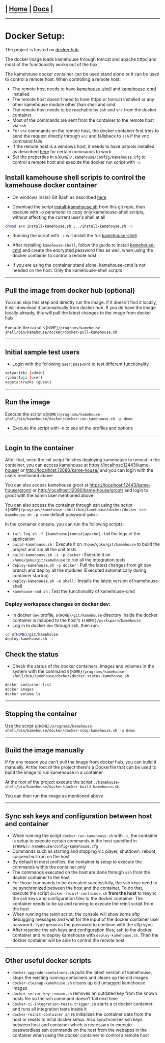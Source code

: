 | [Home](/README.md) | [Docs](/docs/README.md) |
---------------------------------------------------------------

*********************

# Docker Setup:

The project is hosted on [docker hub](https://hub.docker.com/repository/docker/nbrest/kamehouse).

The docker image loads kamehouse through tomcat and apache httpd and most of the functionality works out of the box.

The kamehouse docker container can be used stand alone or it can be used to control a remote host. When controlling a remote host:
- The remote host needs to have [kamehouse-shell](/kamehouse-shell/README.md) and [kamehouse-cmd](/kamehouse-cmd/README.md) installed
- The remote host doesn't need to have httpd or tomcat installed or any other kamehouse module other than shell and cmd
- The remote host needs to be reachable by `ssh` and `vnc` from the docker container 
- Most of the commands are sent from the container to the remote host via `ssh`
- For `vnc` commands on the remote host, the docker container first tries to send the request directly through `vnc` and fallsback to `ssh` if the vnc command fails
- If the remote host is a windows host, it needs to have pstools installed as described [here](/README.md) for certain commands to work
- Set the properties in `${HOME}/.kamehouse/config/kamehouse.cfg` to control a remote host and execute the docker run script with `-c`

## Install kamehouse shell scripts to control the kamehouse docker container

- On windows install Git Bash as described [here](/README.md)

- Download the script [install-kamehouse.sh](/scripts/install-kamehouse.sh) from this git repo, then execute with -o parameter to copy only kamehouse-shell scripts, without affecting the current user's shell at all
```sh
chmod a+x install-kamehouse.sh ; ./install-kamehouse.sh -o
```
- Running the script with `-s` will install the full [kamehouse-shell](/kamehouse-shell/README.md)

- After installing `kamehouse-shell`, follow the guide to install [kamehouse-cmd](/kamehouse-cmd/README.md) and create the encrypted password files as well, when using the docker container to control a remote host
- If you are using the container stand alone, kamehouse-cmd is not needed on the host. Only the kamehouse-shell scripts

*********************

## Pull the image from docker hub (optional)

You can skip this step and directly run the image. If it doesn't find it locally, it will download it automatically from docker hub. If you do have the image locally already, this will pull the latest changes to the image from docker hub

Execute the script `${HOME}/programs/kamehouse-shell/bin/kamehouse/docker/docker-pull-kamehouse.sh`

*********************

## Initial sample test users

- Login with the following `user:password` to test different functionality

```sh
seiya:ikki (admin)
ryoma:fuji (user)
vegeta:trunks (guest)
```

*********************

## Run the image

Execute the script `${HOME}/programs/kamehouse-shell/bin/kamehouse/docker/docker-run-kamehouse.sh -p demo` 

- Execute the script with `-h` to see all the profiles and options

*********************

## Login to the container

After that, once the init script finishes deploying kamehouse to tomcat in the container, you can access kamehouse at [https://localhost:12443/kame-house/](https://localhost:12443/kame-house/) or [http://localhost:12080/kame-house/](http://localhost:12080/kame-house/) and you can login with the users mentioned above

You can also access kamehouse groot at [https://localhost:12443/kame-house/groot/](https://localhost:12443/kame-house/groot/) or [http://localhost:12080/kame-house/groot/](http://localhost:12080/kame-house/groot/) and login to groot with the admin user mentioned above

You can also access the container through ssh using the script `${HOME}/programs/kamehouse-shell/bin/kamehouse/docker/docker-ssh-kamehouse.sh -p demo` default password `gohan` 

In the container console, you can run the following scripts:

- `tail-log.sh -f [kamehouse|tomcat|apache]` : tail the logs of the application
- `build-kamehouse.sh` : Execute it on `/home/goku/git/kamehouse` to build the project and run all the unit tests
- `build-kamehouse.sh -i -p docker` : Execute it on `/home/goku/git/kamehouse` to run all the integration tests
- `deploy-kamehouse.sh -p docker` : Pull the latest changes from git dev branch and deploy all the modules (Executed automatically during container startup)
- `deploy-kamehouse.sh -m shell` : Installs the latest version of kamehouse-shell
- `kamehouse-cmd.sh` : Test the functionality of kamehouse-cmd

### Deploy workspace changes on docker dev:

- In docker `dev` profile, `${HOME}/git/kamehouse` directory inside the docker container is mapped to the host's `${HOME}/workspace/kamehouse`
- Log in to docker `dev` through ssh, then run:
```sh
cd ${HOME}/git/kamehouse
deploy-kamehouse.sh -c
```

## Check the status

- Check the status of the docker containers, images and volumes in the system with the command `${HOME}/programs/kamehouse-shell/bin/kamehouse/docker/docker-status-kamehouse.sh`

```sh
docker container list
docker images
docker volume ls
```

*********************

## Stopping the container

Use the script `${HOME}/programs/kamehouse-shell/bin/kamehouse/docker/docker-stop-kamehouse.sh -p demo`

*********************

## Build the image manually

If for any reason you can't pull the image from docker hub, you can build it manually. At the root of the project there's a Dockerfile that can be used to build the image to run kamehouse in a container

At the root of the project execute the script `./kamehouse-shell/bin/kamehouse/docker/docker-build-kamehouse.sh`

You can then run the image as mentioned above 

*********************

## Sync ssh keys and configuration between host and container

- When running the script `docker-run-kamehouse.sh` with `-c`, the container is setup to execute certain commands in the host specified in `${HOME}/.kamehouse/config/kamehouse.cfg` 
- Commands such as starting and stopping vlc player, shutdown, reboot, suspend will run on the host
- By default in most profiles, the container is setup to execute the commands within the container only
- The commands executed on the host are done through `ssh` from the docker container to the host
- For those commands to be executed successfully, the ssh keys need to be synchronized between the host and the container. To do that, execute the script `docker-reinit-container.sh` **from the host** to resync the ssh keys and configuration files to the docker container. The container needs to be up and running to execute the reinit script from the host
- When running the reinit script, the console will show some sftp debugging messages and wait for the input of the docker container user password. Type `gohan` as the password to continue with the sftp sync
- After resyninc the ssh keys and configuration files, ssh to the docker container and re deploy kamehouse with `deploy-kamehouse.sh`. Then the docker container will be able to control the remote host

*********************

## Other useful docker scripts

- `docker-upgrade-containers.sh` pulls the latest version of kamehouse, stops the existing running containers and cleans up the old images
- `docker-cleanup-kamehouse.sh` cleans up old untagged kamehouse images
- `docker-server-key-remove.sh` removes an outdated key from the known hosts file so the ssh command doesn't fail next time
- `docker-ci-integration-tests-trigger.sh` starts a ci docker container and runs all integration tests inside it
- `docker-reinit-container.sh` re initializes the container data from the host or resets to inital docker setup. Also synchronizes ssh keys between host and container which is necessary to execute passwordless ssh commands on the host from the webapps in the container when using the docker container to control a remote host
